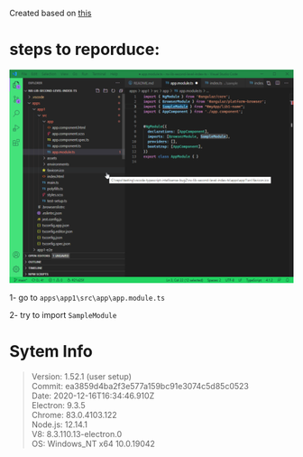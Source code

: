 Created based on [this](https://github.com/microsoft/TypeScript/issues/42247#issuecomment-758863988)

# steps to reporduce:

![recorded repo](./record.gif)

1- go to `apps\app1\src\app\app.module.ts`

2- try to import `SampleModule`

# Sytem Info 

> Version: 1.52.1 (user setup) </br>
> Commit: ea3859d4ba2f3e577a159bc91e3074c5d85c0523 </br>
> Date: 2020-12-16T16:34:46.910Z </br>
> Electron: 9.3.5 </br>
> Chrome: 83.0.4103.122 </br>
> Node.js: 12.14.1 </br>
> V8: 8.3.110.13-electron.0 </br>
> OS: Windows_NT x64 10.0.19042 </br>